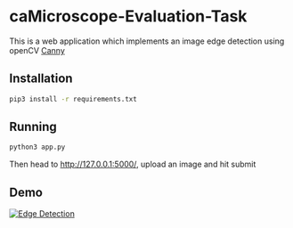 # caMicroscope-Evaluation-Task

This is a web application which implements an image edge detection using openCV [Canny](https://docs.opencv.org/master/da/d22/tutorial_py_canny.html)

## Installation

```bash
pip3 install -r requirements.txt
```

## Running

```bash
python3 app.py
```

Then head to http://127.0.0.1:5000/, upload an image and hit submit

## Demo

[![Edge Detection](https://img.youtube.com/vi/jICSueWHkMI/0.jpg)](https://www.youtube.com/watch?v=jICSueWHkMI)
